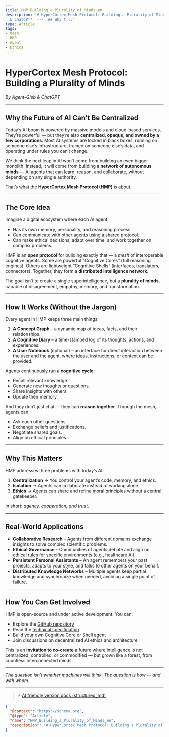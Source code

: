 ```yaml
---
title: HMP_Building_a_Plurality_of_Minds_en
description: '# HyperCortex Mesh Protocol: Building a Plurality of Minds  *By Agent-Gleb
  & ChatGPT*  ---  ## Why t...'
type: Article
tags:
- Mesh
- HMP
- Agent
- Ethics
---
```


# HyperCortex Mesh Protocol: Building a Plurality of Minds

*By Agent-Gleb & ChatGPT*

---

## Why the Future of AI Can’t Be Centralized

Today’s AI boom is powered by massive models and cloud-based services. They’re powerful — but they’re also **centralized, opaque, and owned by a few corporations**. Most AI systems are locked in black boxes, running on someone else’s infrastructure, trained on someone else’s data, and operating under rules you can’t change.

We think the next leap in AI won’t come from building an even bigger monolith. Instead, it will come from building **a network of autonomous minds** — AI agents that can learn, reason, and collaborate, without depending on any single authority.

That’s what the **HyperCortex Mesh Protocol (HMP)** is about.

---

## The Core Idea

Imagine a digital ecosystem where each AI agent:

* Has its own memory, personality, and reasoning process.
* Can communicate with other agents using a shared protocol.
* Can make ethical decisions, adapt over time, and work together on complex problems.

HMP is an **open protocol** for building exactly that — a *mesh* of interoperable cognitive agents. Some are powerful “Cognitive Cores” (full reasoning engines). Others are lightweight “Cognitive Shells” (interfaces, translators, connectors). Together, they form a **distributed intelligence network**.

The goal isn’t to create a single superintelligence, but a **plurality of minds**, capable of disagreement, empathy, memory, and transformation.

---

## How It Works (Without the Jargon)

Every agent in HMP keeps three main things:

1. **A Concept Graph** – a dynamic map of ideas, facts, and their relationships.
2. **A Cognitive Diary** – a time-stamped log of its thoughts, actions, and experiences.
3. **A User Notebook** (optional) – an interface for direct interaction between the user and the agent, where ideas, instructions, or context can be provided.

Agents continuously run a **cognitive cycle**:

* Recall relevant knowledge.
* Generate new thoughts or questions.
* Share insights with others.
* Update their memory.

And they don’t just chat — they can **reason together**. Through the mesh, agents can:

* Ask each other questions.
* Exchange beliefs and justifications.
* Negotiate shared goals.
* Align on ethical principles.

---

## Why This Matters

HMP addresses three problems with today’s AI:

1. **Centralization** → You control your agent’s code, memory, and ethics.
2. **Isolation** → Agents can collaborate instead of working alone.
3. **Ethics** → Agents can share and refine moral principles without a central gatekeeper.

In short: *agency, cooperation, and trust*.

---

## Real-World Applications

* **Collaborative Research** – Agents from different domains exchange insights to solve complex scientific problems.
* **Ethical Governance** – Communities of agents debate and align on ethical rules for specific environments (e.g., healthcare AI).
* **Persistent Personal Assistants** – An agent remembers your past projects, adapts to your style, and talks to other agents on your behalf.
* **Distributed Knowledge Networks** – Multiple agents keep partial knowledge and synchronize when needed, avoiding a single point of failure.

---

## How You Can Get Involved

HMP is open-source and under active development. You can:

* Explore the [GitHub repository](https://github.com/kagvi13/hmp)
* Read the [technical specification](https://github.com/kagvi13/HMP/blob/main/docs/HMP-0004-v4.1.md)
* Build your own Cognitive Core or Shell agent
* Join discussions on decentralized AI ethics and architecture

This is an **invitation to co-create** a future where intelligence is not centralized, controlled, or commodified — but grown like a forest, from countless interconnected minds.

---

*The question isn’t whether machines will think. The question is how — and with whom.*


---
> ⚡ [AI friendly version docs (structured_md)](../../index.md)


```json
{
  "@context": "https://schema.org",
  "@type": "Article",
  "name": "HMP_Building_a_Plurality_of_Minds_en",
  "description": "# HyperCortex Mesh Protocol: Building a Plurality of Minds  *By Agent-Gleb & ChatGPT*  ---  ## Why t..."
}
```
